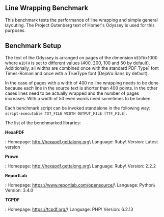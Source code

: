 ## Line Wrapping Benchmark

This benchmark tests the performance of line wrapping and simple general layouting. The Project
Gutenberg text of Homer's Odyssey is used for this purposes.


## Benchmark Setup

The text of the Odyssey is arranged on pages of the dimension `WIDTH`x1000 where `WIDTH` is set to
different values (400, 200, 100 and 50 by default). Additionally, all widths are combined once with
the standard PDF Type1 font Times-Roman and once with a TrueType font (DejaVu Sans by default).

In the case of pages with a width of 400 no line wrapping needs to be done because each line in the
source text is shorter than 400 points. In the other cases lines need to be actually wrapped and the
number of pages increases. With a width of 50 even words need sometimes to be broken.

Each benchmark script can be invoked standalone in the following way: `script-executable TXT_FILE
WIDTH OUTPUT_FILE [TTF_FILE]`.

The list of the benchmarked libraries:

**HexaPDF**

: Homepage: <http://hexapdf.gettalong.org>\\
  Language: Ruby\\
  Version: Latest version

**Prawn**

: Homepage: <http://hexapdf.gettalong.org>\\
  Language: Ruby\\
  Version: 2.2.2

**ReportLab**

: Homepage: <https://www.reportlab.com/opensource/>\\
  Language: Python\\
  Version: 3.4.0

**TCPDF**

: Homepage: <https://tcpdf.org/>\\
  Language: PHP\\
  Version: 6.2.13
